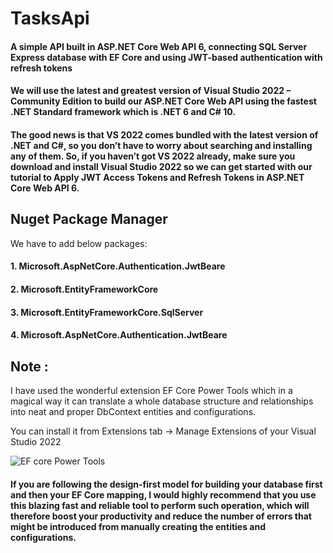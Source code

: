 # TasksApi
#### A simple API built in ASP.NET Core Web API 6, connecting SQL Server Express database with EF Core and using JWT-based authentication with refresh tokens
#### We will use the latest and greatest version of Visual Studio 2022 – Community Edition to build our ASP.NET Core Web API using the fastest .NET Standard framework which is .NET 6 and C# 10.

#### The good news is that VS 2022 comes bundled with the latest version of .NET and C#, so you don’t have to worry about searching and installing any of them. So, if you haven’t got VS 2022 already, make sure you download and install Visual Studio 2022 so we can get started with our tutorial to Apply JWT Access Tokens and Refresh Tokens in ASP.NET Core Web API 6.

<h2>Nuget Package Manager</h2>

 We have to add below packages:
 
#### 1.   Microsoft.AspNetCore.Authentication.JwtBeare
 
#### 2.   Microsoft.EntityFrameworkCore
 
#### 3.   Microsoft.EntityFrameworkCore.SqlServer
 
#### 4.   Microsoft.AspNetCore.Authentication.JwtBeare


<h2>Note : </h2> I have used the wonderful extension EF Core Power Tools which in a magical way it can translate a whole database structure and relationships into neat and proper DbContext entities and configurations.

You can install it from Extensions tab -> Manage Extensions of your Visual Studio 2022

![EF core Power Tools](https://user-images.githubusercontent.com/98104395/184864023-a6cb6682-8ade-44b2-a644-2633fe02e571.png)

#### If you are following the design-first model for building your database first and then your EF Core mapping, I would highly recommend that you use this blazing fast and reliable tool to perform such operation, which will therefore boost your productivity and reduce the number of errors that might be introduced from manually creating the entities and configurations.
